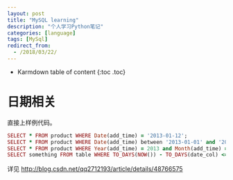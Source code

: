 ```yaml
---
layout: post
title: "MySQL learning"
description: "个人学习Python笔记"
categories: [language]
tags: [MySql]
redirect_from:
  - /2018/03/22/
---
```


* Karmdown table of content
{:toc .toc}

# 日期相关
直接上样例代码。

~~~ruby
SELECT * FROM product WHERE Date(add_time) = '2013-01-12';
SELECT * FROM product WHERE Date(add_time) between '2013-01-01' and '2013-01-31';
SELECT * FROM product WHERE Year(add_time) = 2013 and Month(add_time) = 1;
SELECT something FROM table WHERE TO_DAYS(NOW()) - TO_DAYS(date_col) <= 30;
~~~

详见 <http://blog.csdn.net/qq2712193/article/details/48766575>